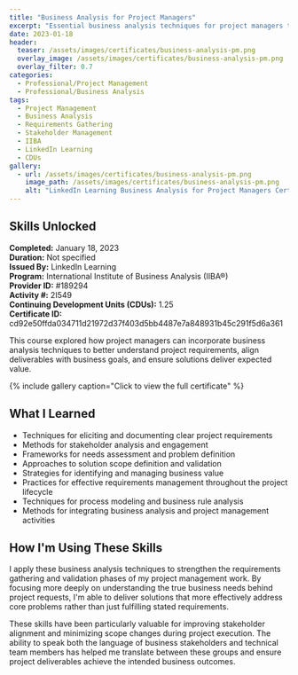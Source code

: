 ```yaml
---
title: "Business Analysis for Project Managers"
excerpt: "Essential business analysis techniques for project managers to effectively identify requirements and deliver solutions that align with business objectives"
date: 2023-01-18
header:
  teaser: /assets/images/certificates/business-analysis-pm.png
  overlay_image: /assets/images/certificates/business-analysis-pm.png
  overlay_filter: 0.7
categories:
  - Professional/Project Management
  - Professional/Business Analysis
tags:
  - Project Management
  - Business Analysis
  - Requirements Gathering
  - Stakeholder Management
  - IIBA
  - LinkedIn Learning
  - CDUs
gallery:
  - url: /assets/images/certificates/business-analysis-pm.png
    image_path: /assets/images/certificates/business-analysis-pm.png
    alt: "LinkedIn Learning Business Analysis for Project Managers Certificate"
---
```


## Skills Unlocked

**Completed:** January 18, 2023  
**Duration:** Not specified  
**Issued By:** LinkedIn Learning  
**Program:** International Institute of Business Analysis (IIBA®)  
**Provider ID:** #189294  
**Activity #:** 2I549  
**Continuing Development Units (CDUs):** 1.25  
**Certificate ID:** cd92e50ffda034711d21972d37f403d5bb4487e7a848931b45c291f5d6a361

This course explored how project managers can incorporate business analysis techniques to better understand project requirements, align deliverables with business goals, and ensure solutions deliver expected value.

{% include gallery caption="Click to view the full certificate" %}

## What I Learned

* Techniques for eliciting and documenting clear project requirements
* Methods for stakeholder analysis and engagement
* Frameworks for needs assessment and problem definition
* Approaches to solution scope definition and validation
* Strategies for identifying and managing business value
* Practices for effective requirements management throughout the project lifecycle
* Techniques for process modeling and business rule analysis
* Methods for integrating business analysis and project management activities

## How I'm Using These Skills

I apply these business analysis techniques to strengthen the requirements gathering and validation phases of my project management work. By focusing more deeply on understanding the true business needs behind project requests, I'm able to deliver solutions that more effectively address core problems rather than just fulfilling stated requirements.

These skills have been particularly valuable for improving stakeholder alignment and minimizing scope changes during project execution. The ability to speak both the language of business stakeholders and technical team members has helped me translate between these groups and ensure project deliverables achieve the intended business outcomes.